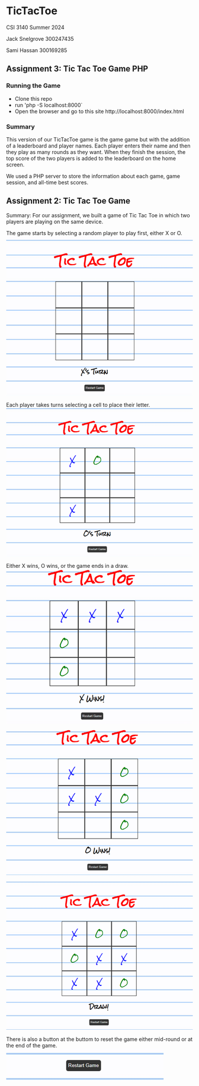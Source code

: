 # TicTacToe
CSI 3140 Summer 2024

Jack Snelgrove 300247435

Sami Hassan 300169285

## Assignment 3: Tic Tac Toe Game PHP

### Running the Game
- Clone this repo
- run 'php -S localhost:8000`
- Open the browser and go to this site http://localhost:8000/index.html

### Summary
This version of our TicTacToe game is the game game but with the addition of a leaderboard and player names. 
Each player enters their name and then they play as many rounds as they want. When they finish the session, the top score of the two players is added to the leaderboard on the home screen.

We used a PHP server to store the information about each game, game session, and all-time best scores.

## Assignment 2: Tic Tac Toe Game

Summary:
For our assignment, we built a game of Tic Tac Toe in which two players are playing on the same device.

The game starts by selecting a random player to play first, either X or O.
![alt text](./docs/design_system/s1.png)

Each player takes turns selecting a cell to place their letter.
![alt text](./docs/design_system/s2.png)

Either X wins, O wins, or the game ends in a draw.\
![alt text](./docs/design_system/xwin.png)

![alt text](./docs/design_system/owin.png)

![alt text](./docs/design_system/draw.png)

There is also a button at the buttom to reset the game either mid-round or at the end of the game.
![alt text](./docs/design_system/button.png)
